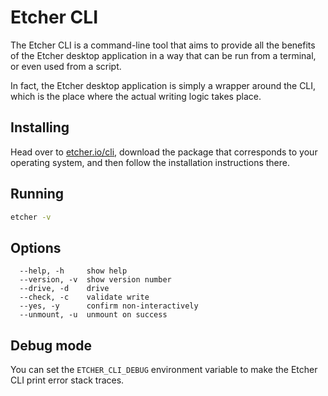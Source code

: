Etcher CLI
==========

The Etcher CLI is a command-line tool that aims to provide all the benefits of
the Etcher desktop application in a way that can be run from a terminal, or
even used from a script.

In fact, the Etcher desktop application is simply a wrapper around the CLI,
which is the place where the actual writing logic takes place.

Installing
----------

Head over to [etcher.io/cli][etcher-cli], download the package that corresponds to
your operating system, and then follow the installation instructions there.

Running
-------

```sh
etcher -v
```

Options
-------

```
  --help, -h     show help
  --version, -v  show version number
  --drive, -d    drive
  --check, -c    validate write
  --yes, -y      confirm non-interactively
  --unmount, -u  unmount on success
```

Debug mode
----------

You can set the `ETCHER_CLI_DEBUG` environment variable to make the Etcher CLI
print error stack traces.

[etcher-cli]: https://etcher.io/cli
